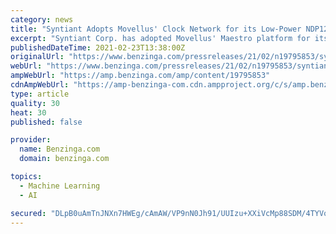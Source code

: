 ```yaml
---
category: news
title: "Syntiant Adopts Movellus' Clock Network for its Low-Power NDP120 Deep Learning Processor"
excerpt: "Syntiant Corp. has adopted Movellus' Maestro platform for its Syntiant ® NDP120™ Neural Decision Processor™ (NDP), the edge AI chip company's latest generation of special purpose semiconductors for always-on audio and sensor processing in battery-powered devices."
publishedDateTime: 2021-02-23T13:38:00Z
originalUrl: "https://www.benzinga.com/pressreleases/21/02/n19795853/syntiant-adopts-movellus-clock-network-for-its-low-power-ndp120-deep-learning-processor"
webUrl: "https://www.benzinga.com/pressreleases/21/02/n19795853/syntiant-adopts-movellus-clock-network-for-its-low-power-ndp120-deep-learning-processor"
ampWebUrl: "https://amp.benzinga.com/amp/content/19795853"
cdnAmpWebUrl: "https://amp-benzinga-com.cdn.ampproject.org/c/s/amp.benzinga.com/amp/content/19795853"
type: article
quality: 30
heat: 30
published: false

provider:
  name: Benzinga.com
  domain: benzinga.com

topics:
  - Machine Learning
  - AI

secured: "DLpB0uAmTnJNXn7HWEg/cAmAW/VP9nN0Jh91/UUIzu+XXiVcMp88SDM/4TYVoTrGeAycPlF+QCZ44BvyAK0OgQaEUG4u9AmywPdZSjhBH2XMGgnQvXq1EEmPKVlcwVSDvhYKPXN8q9+TQ0YGoBkZjZ2MVHpcy1VF0Qd/bkWtzZ/Ue049h2USemX7JrJte4BVeqNhpj6un/dOy2J5mwhL0nlBeohmhOVg6PTPr+CJA4VoISLfIIue6z7Eb2vYOv873OX94ebJYjScfEU+RTihJxrGEB4gb64c+OBo7YXuJuI1R6Pn3M/XfDdMtfQl33Tu7RRFoDW7eov+YkbjHRumVt0IjVG83HC0sHpD1kIY0xs=;u6UbXun6CrH4eKaFdhGtmQ=="
---
```


